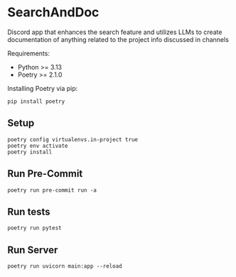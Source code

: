 # SearchAndDoc
Discord app that enhances the search feature and utilizes LLMs to create documentation of anything related to the project info discussed in channels

Requirements:
- Python >= 3.13
- Poetry >= 2.1.0

Installing Poetry via pip:
```shell
pip install poetry
```

## Setup
```shell
poetry config virtualenvs.in-project true
poetry env activate
poetry install
```

## Run Pre-Commit
```shell
poetry run pre-commit run -a
```

## Run tests
```shell
poetry run pytest
```

## Run Server
```shell
poetry run uvicorn main:app --reload
```
